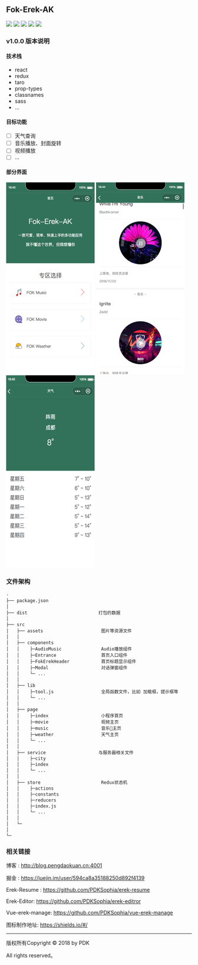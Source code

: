 ## Fok-Erek-AK

![](https://img.shields.io/badge/React-16.4.8-brightgreen.svg)
![](https://img.shields.io/badge/license-MIT-green.svg)
![](https://img.shields.io/badge/Taro-1.1.0-red.svg)
![](https://img.shields.io/badge/classnames-2.2.6-blue.svg)
![](https://img.shields.io/badge/Author-PDK-yellow.svg)

### v1.0.0 版本说明
#### 技术栈
- react
- redux
- taro
- prop-types
- classnames
- sass
- ...

#### 目标功能
- [ ] 天气查询
- [ ] 音乐播放、封面旋转
- [ ] 视频播放
- [ ] ...

#### 部分界面

<img src='./image/fok-1.png' width=240 height=520>

<img src='./image/fok-3.png' width=240 height=520>

<img src='./image/fok-4.png' width=240 height=520>

### 文件架构
```
·
├── package.json
│ 
├── dist                           打包的数据  
│ 
├── src
│   ├── assets                      图片等资源文件
│   │                    
│   ├── components                  
│   │    ├─AudioMusic               Audio播放组件  
│   │    ├─Entrance                 首页入口组件    
│   │    ├─FokErekHeader            首页标题显示组件   
│   │    ├─Modal                    对话弹窗组件                  
│   │    └─ ... 
│   │
│   ├── lib                    
│   │    ├─tool.js                  全局函数文件，比如 加载框，提示框等
│   │    └─ ... 
│   │             
│   ├── page
│   │    ├─index                    小程序首页                      
│   │    ├─movie                    视频主页
│   │    ├─music                    音乐主页     
│   │    ├─weather                  天气主页             
│   │    └─ ...                
│   │
│   ├── service                    与服务器相关文件
│   │    ├─city                      
│   │    ├─index             
│   │    └─ ...  
│   │
│   ├── store                       Redux状态机    
│   │    ├─actions                  
│   │    ├─constants                
│   │    ├─reducers            
│   │    ├─index.js                         
│   │    └─ ... 
│   │    
│   └─
│                   
└─
```

### 相关链接

博客 : http://blog.pengdaokuan.cn:4001
 
掘金 : https://juejin.im/user/594ca8a35188250d892f4139
 
Erek-Resume : https://github.com/PDKSophia/erek-resume

Erek-Editor: https://github.com/PDKSophia/erek-editror
 
Vue-erek-manage: https://github.com/PDKSophia/vue-erek-manage

图标制作地址: https://shields.io/#/

-----
 
版权所有Copyright © 2018 by PDK 
 
All rights reserved。
